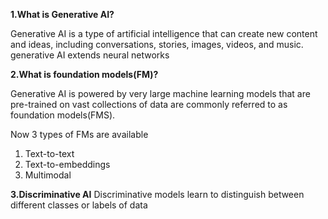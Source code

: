 **1.What is Generative AI?**

Generative AI is a type of artificial intelligence that can create new content and ideas, including conversations, stories, images, videos, and music.<br/>
generative AI extends neural networks 

**2.What is foundation models(FM)?**

 Generative AI is powered by very large machine learning models that are pre-trained on vast collections of data are commonly referred to as foundation models(FMS).<br/>

 Now 3 types of FMs are available <br/>
   1. Text-to-text <br/>
   2. Text-to-embeddings
   3. Multimodal
    
**3.Discriminative AI**
Discriminative models learn to distinguish between different classes or labels of data
 
